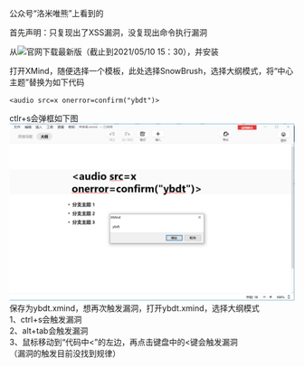 公众号“洛米唯熊”上看到的

首先声明：只复现出了XSS漏洞，没复现出命令执行漏洞

从![官网](https://www.xmind.cn/xmind2020/)下载最新版（截止到2021/05/10 15：30），并安装

打开XMind，随便选择一个模板，此处选择SnowBrush，选择大纲模式，将“中心主题”替换为如下代码
```
<audio src=x onerror=confirm("ybdt")>
```
ctlr+s会弹框如下图  
![image](./pic/a0.png)
保存为ybdt.xmind，想再次触发漏洞，打开ybdt.xmind，选择大纲模式  
1、ctrl+s会触发漏洞  
2、alt+tab会触发漏洞  
3、鼠标移动到“代码中<”的左边，再点击键盘中的<键会触发漏洞  
（漏洞的触发目前没找到规律）
